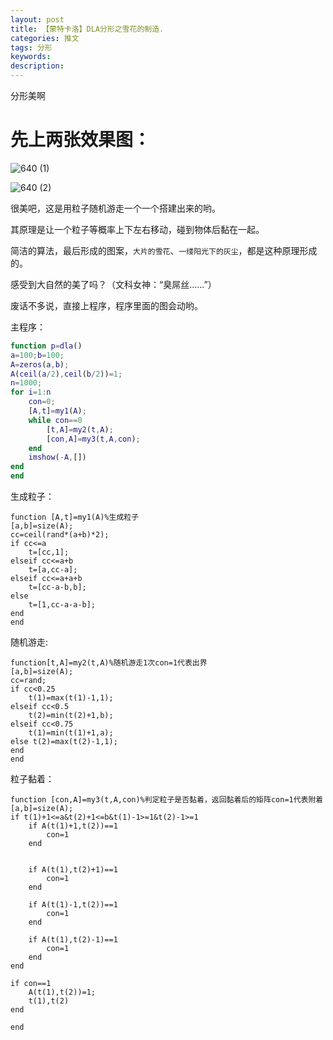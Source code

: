 ```yaml
---
layout: post
title: 【蒙特卡洛】DLA分形之雪花的制造.
categories: 推文
tags: 分形
keywords:
description:
---
```



分形美啊


# 先上两张效果图：

![640 (1)](http://i.imgur.com/LHfxCVR.png)

![640 (2)](http://i.imgur.com/3VXts1x.png)

很美吧，这是用粒子随机游走一个一个搭建出来的哟。

其原理是让一个粒子等概率上下左右移动，碰到物体后黏在一起。

简洁的算法，最后形成的图案，`大片的雪花`、`一缕阳光下的灰尘`，都是这种原理形成的。

感受到大自然的美了吗？（文科女神：“臭屌丝......”）

废话不多说，直接上程序，程序里面的图会动哟。

主程序：

```Matlab
function p=dla()
a=100;b=100;
A=zeros(a,b);
A(ceil(a/2),ceil(b/2))=1;
n=1000;
for i=1:n
    con=0;
    [A,t]=my1(A);
    while con==0
        [t,A]=my2(t,A);
        [con,A]=my3(t,A,con);
    end
    imshow(-A,[])
end
end
```

生成粒子：

```
function [A,t]=my1(A)%生成粒子
[a,b]=size(A);
cc=ceil(rand*(a+b)*2);
if cc<=a
    t=[cc,1];
elseif cc<=a+b
    t=[a,cc-a];
elseif cc<=a+a+b
    t=[cc-a-b,b];
else
    t=[1,cc-a-a-b];
end
end
```

随机游走:

```
function[t,A]=my2(t,A)%随机游走1次con=1代表出界
[a,b]=size(A);
cc=rand;
if cc<0.25
    t(1)=max(t(1)-1,1);
elseif cc<0.5
    t(2)=min(t(2)+1,b);
elseif cc<0.75
    t(1)=min(t(1)+1,a);
else t(2)=max(t(2)-1,1);
end
end
```

粒子黏着：

```
function [con,A]=my3(t,A,con)%判定粒子是否黏着，返回黏着后的矩阵con=1代表附着
[a,b]=size(A);
if t(1)+1<=a&t(2)+1<=b&t(1)-1>=1&t(2)-1>=1
    if A(t(1)+1,t(2))==1
        con=1
    end


    if A(t(1),t(2)+1)==1
        con=1
    end

    if A(t(1)-1,t(2))==1
        con=1
    end

    if A(t(1),t(2)-1)==1
        con=1
    end
end

if con==1
    A(t(1),t(2))=1;
    t(1),t(2)
end

end
```
